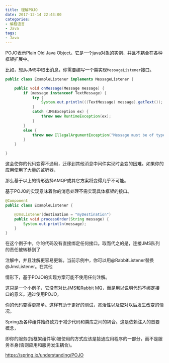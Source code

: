 ```yaml
---
title: 理解POJO
date: 2017-12-14 22:43:00
categories:
- 编程语言
- Java
tags:
- Java
---
```



POJO表示Plain Old Java Object。它是一个java对象的实例，并且不耦合在各种框架扩展中。

比如，想从JMS中取出消息，你需要编写一个类实现`MessageListener`接口。

```java
public class ExampleListener implements MessageListener {

    public void onMessage(Message message) {
        if (message instanceof TextMessage) {
            try {
                System.out.println(((TextMessage) message).getText());
            }
            catch (JMSException ex) {
                throw new RuntimeException(ex);
            }
        }
        else {
            throw new IllegalArgumentException("Message must be of type TextMessage");
        }
    }

}
```

这会使你的代码变得不通用，迁移到其他消息中间件实现时会变的困难。如果你的应用使用了大量的监听器，

那么基于以上的情形选择AMQP或其它方案将变得几乎不可能。

基于POJO的实现意味着你的消息处理不需实现具体框架的接口。

```java
@Component
public class ExampleListener {

    @JmsListener(destination = "myDestination")
    public void processOrder(String message) {
    	System.out.println(message);
    }
}
```

在这个例子中，你的代码没有直接绑定任何接口。取而代之的是，连接JMS队列的责任被转移到了

注解中，并且注解更容易更新。当前示例中，你可以用@RabbitListener替换@JmsListener。在其他

情形下，基于POJO的实现方案可能不使用任何注解。

这只是一个小例子，它没有对比JMS和Rabbit MQ，而是用以说明代码不绑定接口的意义。通过使用POJO，

你的代码变得更简单。这样有助于更好的测试，灵活性以及应对以后发生改变的情况。

Spring及各种组件始终致力于减少代码和类库之间的耦合。这是依赖注入的首要概念，

即你的服务(指框架组件等)被使用的方式应该是接通应用程序的一部分，而不是服务本身(否则应用和服务发生耦合)。

https://spring.io/understanding/POJO













